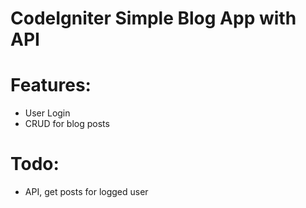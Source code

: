 # CodeIgniter Simple Blog App with API

# Features:
- User Login
- CRUD for blog posts

# Todo:
- API, get posts for logged user
